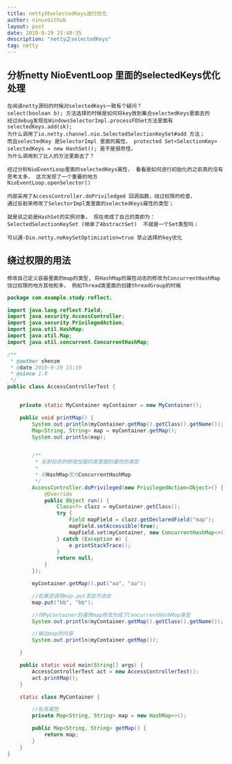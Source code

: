 ```yaml
---
title: netty对selectedKeys进行优化
author: ninuxGithub
layout: post
date: 2019-9-29 15:40:35
description: "netty之selectedKeys"
tag: netty
---
```


## 分析netty NioEventLoop 里面的selectedKeys优化处理

    在阅读netty源码的时候对selectedKeys一致有个疑问？ 
    select(boolean b); 方法选择的时候是如何将key放到集合selectedKeys里面去的
    经过debug发现在WindowsSelectorImpl.processFDSet方法里面有selectedKeys.add(sk);
    为什么调用了io.netty.channel.nio.SelectedSelectionKeySet#add 方法；
    而且selectedKey 是SelectorImpl 里面的属性， protected Set<SelectionKey> selectedKeys = new HashSet(); 是不是很奇怪，
    为什么调用到了比人的方法里面去了？  
    
    经过分析NioEventLoop里面的selectedKeys属性， 看看是如何进行初始化的之前真的没有思考太多， 这次发现了一个重要的地方
    NioEventLoop.openSelector()
    
    内部采用了AccessController.doPriviledged 回调函数，绕过权限的检查， 
    通过反射来修改了SelectorImpl类里面的selectedKeys属性的类型；
    
    就是说之前是HashSet的实例对象， 现在改成了自己的类即为： SelectedSelectionKeySet (继承了AbstractSet)  不就是一个Set类型吗；
    
    可以通-Dio.netty.noKeySetOptimization=true 禁止选择的key优化
    
    
    
## 绕过权限的用法

    修改自己定义容器里面的map的类型, 将HashMap的属性动态的修改为ConcurrentHashMap
    饶过权限的地方其他和多， 例如Thread类里面的创建threadGroup的时候
    
    
```java
package com.example.study.reflect;

import java.lang.reflect.Field;
import java.security.AccessController;
import java.security.PrivilegedAction;
import java.util.HashMap;
import java.util.Map;
import java.util.concurrent.ConcurrentHashMap;

/**
 * @author shenzm
 * @date 2019-9-29 15:19
 * @since 1.0
 */
public class AccessControllerTest {


    private static MyContainer myContainer = new MyContainer();

    public void printMap() {
        System.out.println(myContainer.getMap().getClass().getName());
        Map<String, String> map = myContainer.getMap();
        System.out.println(map);


        /**
         * 反射动态的修改加载的类里面的属性的类型
         *
         * 将HashMap改为ConcurrentHashMap
         */
        AccessController.doPrivileged(new PrivilegedAction<Object>() {
            @Override
            public Object run() {
                Class<?> clazz = myContainer.getClass();
                try {
                    Field mapField = clazz.getDeclaredField("map");
                    mapField.setAccessible(true);
                    mapField.set(myContainer, new ConcurrentHashMap<>());
                } catch (Exception e) {
                    e.printStackTrace();
                }
                return null;
            }
        });

        myContainer.getMap().put("aa", "aa");

        //如果还调用map.put添加不进去
        map.put("bb", "bb");

        //将MyContainer的属性map修改为成了ConcurrentHashMap类型
        System.out.println(myContainer.getMap().getClass().getName());

        //输出map的内容
        System.out.println(myContainer.getMap());

    }

    public static void main(String[] args) {
        AccessControllerTest act = new AccessControllerTest();
        act.printMap();
    }

    static class MyContainer {

        //私有属性
        private Map<String, String> map = new HashMap<>();

        public Map<String, String> getMap() {
            return map;
        }
    }
}

```        
    